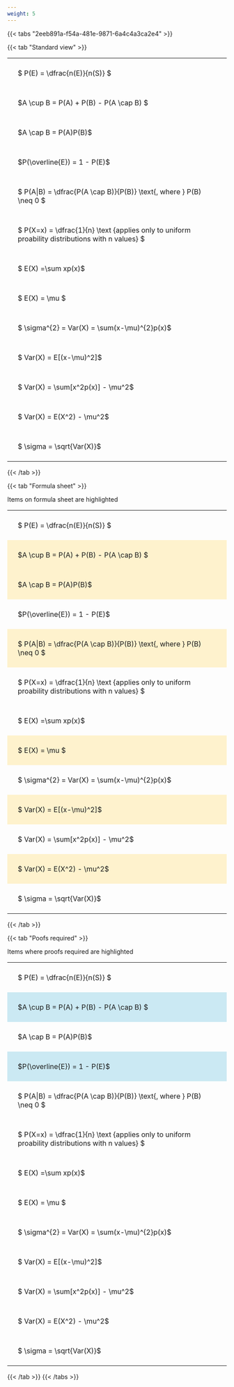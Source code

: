 ```yaml
---
weight: 5
---
```


{{< tabs "2eeb891a-f54a-481e-9871-6a4c4a3ca2e4" >}}

{{< tab "Standard view" >}}

<style type="text/css">
#T_443d4 th.col_heading {
  text-align: left;
  font-size: 1em;
}
#T_443d4 td {
  text-align: left;
  font-size: 1em;
  padding: 1.5em;
}
</style>
<table id="T_443d4">
  <thead>
  </thead>
  <tbody>
    <tr>
      <td id="T_443d4_row0_col0" class="data row0 col0" >$ P(E) = \dfrac{n(E)}{n(S)} $</td>
    </tr>
    <tr>
      <td id="T_443d4_row1_col0" class="data row1 col0" >$A \cup B = P(A) + P(B) - P(A \cap B) $</td>
    </tr>
    <tr>
      <td id="T_443d4_row2_col0" class="data row2 col0" >$A \cap B  = P(A)P(B)$</td>
    </tr>
    <tr>
      <td id="T_443d4_row3_col0" class="data row3 col0" >$P(\overline{E}) = 1 - P(E)$</td>
    </tr>
    <tr>
      <td id="T_443d4_row4_col0" class="data row4 col0" >$ P(A|B) = \dfrac{P(A \cap B)}{P(B)} \text{, where } P(B) \neq 0 $</td>
    </tr>
    <tr>
      <td id="T_443d4_row5_col0" class="data row5 col0" >$ P(X=x) =  \dfrac{1}{n} 
\text {applies only to uniform proability distributions with n values} $</td>
    </tr>
    <tr>
      <td id="T_443d4_row6_col0" class="data row6 col0" >$ E(X) =\sum xp(x)$</td>
    </tr>
    <tr>
      <td id="T_443d4_row7_col0" class="data row7 col0" >$ E(X) = \mu $</td>
    </tr>
    <tr>
      <td id="T_443d4_row8_col0" class="data row8 col0" >$ \sigma^{2} = Var(X) = \sum(x-\mu)^{2}p(x)$</td>
    </tr>
    <tr>
      <td id="T_443d4_row9_col0" class="data row9 col0" >$ Var(X) = E[(x-\mu)^2]$</td>
    </tr>
    <tr>
      <td id="T_443d4_row10_col0" class="data row10 col0" >$ Var(X) = \sum[x^2p(x)] - \mu^2$</td>
    </tr>
    <tr>
      <td id="T_443d4_row11_col0" class="data row11 col0" >$ Var(X) = E(X^2) - \mu^2$</td>
    </tr>
    <tr>
      <td id="T_443d4_row12_col0" class="data row12 col0" >$ \sigma = \sqrt{Var(X)}$</td>
    </tr>
  </tbody>
</table>
{{< /tab >}}

{{< tab "Formula sheet" >}}

Items on formula sheet are highlighted 
<br>
<style type="text/css">
#T_f7e12 th.col_heading {
  text-align: left;
  font-size: 1em;
}
#T_f7e12 td {
  text-align: left;
  font-size: 1em;
  padding: 1.5em;
}
#T_f7e12_row0_col0, #T_f7e12_row3_col0, #T_f7e12_row5_col0, #T_f7e12_row6_col0, #T_f7e12_row8_col0, #T_f7e12_row10_col0, #T_f7e12_row12_col0 {
  background-color: rgba(0,0,0,0);
}
#T_f7e12_row1_col0, #T_f7e12_row2_col0, #T_f7e12_row4_col0, #T_f7e12_row7_col0, #T_f7e12_row9_col0, #T_f7e12_row11_col0 {
  background-color: rgba(255,194,10, 0.2);
}
</style>
<table id="T_f7e12">
  <thead>
  </thead>
  <tbody>
    <tr>
      <td id="T_f7e12_row0_col0" class="data row0 col0" >$ P(E) = \dfrac{n(E)}{n(S)} $</td>
    </tr>
    <tr>
      <td id="T_f7e12_row1_col0" class="data row1 col0" >$A \cup B = P(A) + P(B) - P(A \cap B) $</td>
    </tr>
    <tr>
      <td id="T_f7e12_row2_col0" class="data row2 col0" >$A \cap B  = P(A)P(B)$</td>
    </tr>
    <tr>
      <td id="T_f7e12_row3_col0" class="data row3 col0" >$P(\overline{E}) = 1 - P(E)$</td>
    </tr>
    <tr>
      <td id="T_f7e12_row4_col0" class="data row4 col0" >$ P(A|B) = \dfrac{P(A \cap B)}{P(B)} \text{, where } P(B) \neq 0 $</td>
    </tr>
    <tr>
      <td id="T_f7e12_row5_col0" class="data row5 col0" >$ P(X=x) =  \dfrac{1}{n} 
\text {applies only to uniform proability distributions with n values} $</td>
    </tr>
    <tr>
      <td id="T_f7e12_row6_col0" class="data row6 col0" >$ E(X) =\sum xp(x)$</td>
    </tr>
    <tr>
      <td id="T_f7e12_row7_col0" class="data row7 col0" >$ E(X) = \mu $</td>
    </tr>
    <tr>
      <td id="T_f7e12_row8_col0" class="data row8 col0" >$ \sigma^{2} = Var(X) = \sum(x-\mu)^{2}p(x)$</td>
    </tr>
    <tr>
      <td id="T_f7e12_row9_col0" class="data row9 col0" >$ Var(X) = E[(x-\mu)^2]$</td>
    </tr>
    <tr>
      <td id="T_f7e12_row10_col0" class="data row10 col0" >$ Var(X) = \sum[x^2p(x)] - \mu^2$</td>
    </tr>
    <tr>
      <td id="T_f7e12_row11_col0" class="data row11 col0" >$ Var(X) = E(X^2) - \mu^2$</td>
    </tr>
    <tr>
      <td id="T_f7e12_row12_col0" class="data row12 col0" >$ \sigma = \sqrt{Var(X)}$</td>
    </tr>
  </tbody>
</table>
{{< /tab >}}

{{< tab "Poofs required" >}}

Items where proofs required are highlighted 
<br>
<style type="text/css">
#T_e976c th.col_heading {
  text-align: left;
  font-size: 1em;
}
#T_e976c td {
  text-align: left;
  font-size: 1em;
  padding: 1.5em;
}
#T_e976c_row0_col0, #T_e976c_row2_col0, #T_e976c_row4_col0, #T_e976c_row5_col0, #T_e976c_row6_col0, #T_e976c_row7_col0, #T_e976c_row8_col0, #T_e976c_row9_col0, #T_e976c_row10_col0, #T_e976c_row11_col0, #T_e976c_row12_col0 {
  background-color: rgba(0,0,0,0);
}
#T_e976c_row1_col0, #T_e976c_row3_col0 {
  background-color: rgba(0,150,200, 0.2);
}
</style>
<table id="T_e976c">
  <thead>
  </thead>
  <tbody>
    <tr>
      <td id="T_e976c_row0_col0" class="data row0 col0" >$ P(E) = \dfrac{n(E)}{n(S)} $</td>
    </tr>
    <tr>
      <td id="T_e976c_row1_col0" class="data row1 col0" >$A \cup B = P(A) + P(B) - P(A \cap B) $</td>
    </tr>
    <tr>
      <td id="T_e976c_row2_col0" class="data row2 col0" >$A \cap B  = P(A)P(B)$</td>
    </tr>
    <tr>
      <td id="T_e976c_row3_col0" class="data row3 col0" >$P(\overline{E}) = 1 - P(E)$</td>
    </tr>
    <tr>
      <td id="T_e976c_row4_col0" class="data row4 col0" >$ P(A|B) = \dfrac{P(A \cap B)}{P(B)} \text{, where } P(B) \neq 0 $</td>
    </tr>
    <tr>
      <td id="T_e976c_row5_col0" class="data row5 col0" >$ P(X=x) =  \dfrac{1}{n} 
\text {applies only to uniform proability distributions with n values} $</td>
    </tr>
    <tr>
      <td id="T_e976c_row6_col0" class="data row6 col0" >$ E(X) =\sum xp(x)$</td>
    </tr>
    <tr>
      <td id="T_e976c_row7_col0" class="data row7 col0" >$ E(X) = \mu $</td>
    </tr>
    <tr>
      <td id="T_e976c_row8_col0" class="data row8 col0" >$ \sigma^{2} = Var(X) = \sum(x-\mu)^{2}p(x)$</td>
    </tr>
    <tr>
      <td id="T_e976c_row9_col0" class="data row9 col0" >$ Var(X) = E[(x-\mu)^2]$</td>
    </tr>
    <tr>
      <td id="T_e976c_row10_col0" class="data row10 col0" >$ Var(X) = \sum[x^2p(x)] - \mu^2$</td>
    </tr>
    <tr>
      <td id="T_e976c_row11_col0" class="data row11 col0" >$ Var(X) = E(X^2) - \mu^2$</td>
    </tr>
    <tr>
      <td id="T_e976c_row12_col0" class="data row12 col0" >$ \sigma = \sqrt{Var(X)}$</td>
    </tr>
  </tbody>
</table>
{{< /tab >}}
{{< /tabs >}}